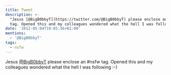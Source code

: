 ```yaml
---
title: Tweet
description: >-
  "Jesus [@BigB0bbyT](https://twitter.com/@BigB0bbyT) please enclose an #nsfw
  tag. Opened this and my colleagues wondered what the hell I was following :-)"
date: '2012-05-04T19:05:36+01:00'
mentions:
  - '@BigB0bbyT'
tags:
  - nsfw
---
```

Jesus [@BigB0bbyT](https://twitter.com/@BigB0bbyT) please enclose an #nsfw tag. Opened this and my colleagues wondered what the hell I was following :-)

